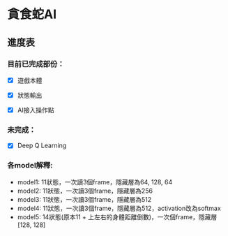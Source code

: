 # 貪食蛇AI

## 進度表

### 目前已完成部份：

- [x] 遊戲本體
- [x] 狀態輸出
- [x] AI接入操作點


### 未完成：

- [x] Deep Q Learning


### 各model解釋:

* model1: 11狀態，一次讀3個frame，隱藏層為64, 128, 64
* model2: 11狀態，一次讀3個frame，隱藏層為256
* model3: 11狀態，一次讀3個frame，隱藏層為512
* model4: 11狀態，一次讀3個frame，隱藏層為512，activation改為softmax
* model5: 14狀態(原本11 + 上左右的身體距離倒數)，一次個frame，隱藏層[128, 128]